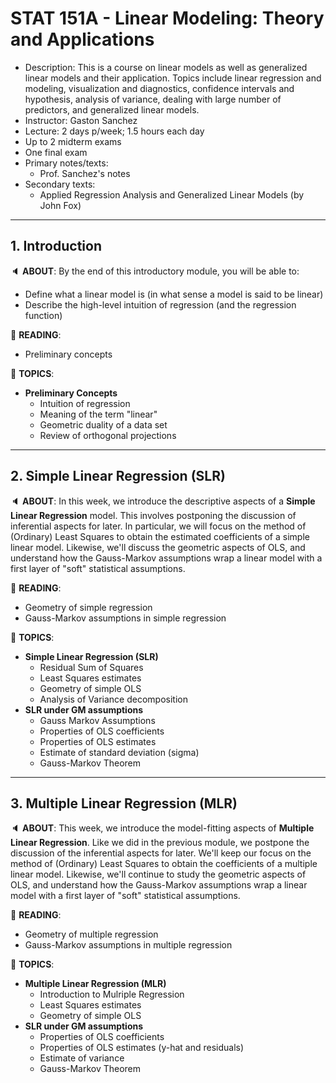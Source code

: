 # STAT 151A - Linear Modeling: Theory and Applications

- Description: This is a course on linear models as well as generalized linear models and their application. Topics include linear regression and modeling, visualization and diagnostics, confidence intervals and hypothesis, analysis of variance, dealing with large number of predictors, and generalized linear models.
- Instructor: Gaston Sanchez
- Lecture: 2 days p/week; 1.5 hours each day
- Up to 2 midterm exams
- One final exam
- Primary notes/texts:
    + Prof. Sanchez's notes
- Secondary texts: 
    + Applied Regression Analysis and Generalized Linear Models (by John Fox)
    

-----

## 1. Introduction

:speaker: __ABOUT__: By the end of this introductory module, you will be able to:

- Define what a linear model is (in what sense a model is said to be linear)
- Describe the high-level intuition of regression (and the regression function)


:book: __READING__: 
- Preliminary concepts

:speech_balloon: __TOPICS__:
+ __Preliminary Concepts__
	- Intuition of regression
	- Meaning of the term "linear"
	- Geometric duality of a data set
	- Review of orthogonal projections


-----

## 2. Simple Linear Regression (SLR)

:speaker: __ABOUT__: In this week, we introduce the descriptive aspects of a __Simple Linear Regression__ model. This involves postponing the discussion of inferential aspects for later. In particular, we will focus on the method of (Ordinary) Least Squares to obtain the estimated coefficients of a simple linear model. Likewise, we'll discuss the geometric aspects of OLS, and understand how the Gauss-Markov assumptions wrap a linear model with a first layer of "soft" statistical assumptions.


:book: __READING__: 
- Geometry of simple regression
- Gauss-Markov assumptions in simple regression


:speech_balloon: __TOPICS__:
+ __Simple Linear Regression (SLR)__
  - Residual Sum of Squares
  - Least Squares estimates
  - Geometry of simple OLS
  - Analysis of Variance decomposition
+ __SLR under GM assumptions__
  - Gauss Markov Assumptions
  - Properties of OLS coefficients
  - Properties of OLS estimates
  - Estimate of standard deviation (sigma)
  - Gauss-Markov Theorem


-----

## 3. Multiple Linear Regression (MLR)

:speaker: __ABOUT__: This week, we introduce the model-fitting aspects of __Multiple Linear Regression__. Like we did in the previous module, we postpone the discussion of the inferential aspects for later. We'll keep our focus on the method of (Ordinary) Least Squares to obtain the coefficients of a multiple linear model. Likewise, we'll continue to study the geometric aspects of OLS, and understand how the Gauss-Markov assumptions wrap a linear model with a first layer of "soft" statistical assumptions.


:book: __READING__: 
- Geometry of multiple regression
- Gauss-Markov assumptions in multiple regression


:speech_balloon: __TOPICS__:
+ __Multiple Linear Regression (MLR)__
  - Introduction to Mulriple Regression
  - Least Squares estimates
  - Geometry of simple OLS
+ __SLR under GM assumptions__
  - Properties of OLS coefficients
  - Properties of OLS estimates (y-hat and residuals)
  - Estimate of variance
  - Gauss-Markov Theorem


